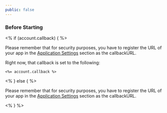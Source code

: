```yaml
---
public: false
---
```


### Before Starting

<div class="setup-callback">
<% if (account.callback) { %>
<p>Please remember that for security purposes, you have to register the URL of your app in the <a href="${manage_url}/#/applications/${account.clientId}/settings">Application Settings</a> section as the callbackURL.</p>
<p>Right now, that callback is set to the following:
<pre><code><%= account.callback %></code></pre>
</p>
<% } else { %>
<p>Please remember that for security purposes, you have to register the URL of your app in the <a href="${manage_url}/#/applications">Application Settings</a> section as the callbackURL.</p>
<% } %>

</div>

